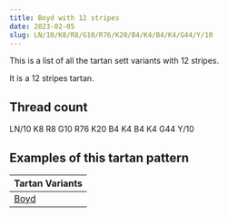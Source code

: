 ```yaml
---
title: Boyd with 12 stripes
date: 2023-02-05
slug: LN/10/K8/R8/G10/R76/K20/B4/K4/B4/K4/G44/Y/10
---
```

This is a list of all the tartan sett variants with 12 stripes.

It is a 12 stripes tartan.


## Thread count
LN/10 K8 R8 G10 R76 K20 B4 K4 B4 K4 G44 Y/10

## Examples of this tartan pattern

| Tartan Variants |
|---------------|
| [Boyd](/variants/ln/10/k8/r8/g10/r76/k20/b4/k4/b4/k4/g44/y/10-b304080-g008000-k000000-lne0e0e0-rc00000-yf0c000)||
